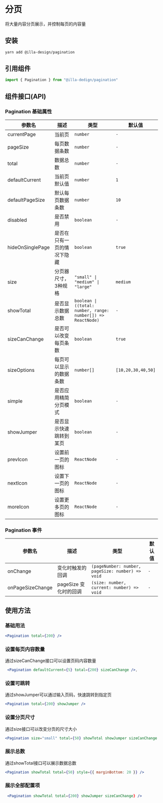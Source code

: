 # 分页

将大量内容分页展示，并控制每页的内容量

## 安装

```bash
yarn add @illa-design/pagination
```

## 引用组件

```jsx
import { Pagination } from "@illa-dedign/pagination"
```

## 组件接口(API)

### Pagination 基础属性

| 参数名           | 描述                       | 类型                                                         | 默认值             |
| ---------------- | -------------------------- | ------------------------------------------------------------ | ------------------ |
| currentPage      | 当前页                     | `number`                                                     | `-`                |
| pageSize         | 每页数据条数               | `number`                                                     | `-`                |
| total            | 数据总数                   | `number`                                                     | `-`                |
| defaultCurrent   | 当前页默认值               | `number`                                                     | `1`                |
| defaultPageSize  | 默认每页数据条数           | `number`                                                     | `10`               |
| disabled         | 是否禁用                   | `boolean`                                                    | `-`                |
| hideOnSinglePage | 是否在只有一页的情况下隐藏 | `boolean`                                                    | `true`             |
| size             | 分页器尺寸，3种规格        | `"small" \| "medium" \| "large"`                             | `medium`           |
| showTotal        | 是否显示数据总数           | `boolean \| ((total: number, range: number[]) => ReactNode)` | `-`                |
| sizeCanChange    | 是否可以改变每页条数       | `boolean`                                                    | `true`             |
| sizeOptions      | 每页可以显示的数据条数     | `number[]`                                                   | `[10,20,30,40,50]` |
| simple           | 是否应用精简分页模式       | `boolean`                                                    | `-`                |
| showJumper       | 是否显示快速跳转到某页     | `boolean`                                                    | `-`                |
| prevIcon         | 设置前一页的图标           | `ReactNode`                                                  | `-`                |
| nextIcon         | 设置下一页的图标           | `ReactNode`                                                  | `-`                |
| moreIcon         | 设置更多页的图标           | `ReactNode`                                                  | `-`                |

### Pagination 事件

| 参数名           | 描述                  | 类型                                             | 默认值 |
| ---------------- | --------------------- | ------------------------------------------------ | ------ |
| onChange         | 变化时触发的回调      | `(pageNumber: number, pageSize: number) => void` | `-`    |
| onPageSizeChange | pageSize 变化时的回调 | `(size: number, current: number) => void`        | `-`    |



## 使用方法

### 基础用法

```jsx
<Pagination total={200} />
```

### 设置每页内容数量

通过sizeCanChange接口可以设置页码内容数量

```jsx
 <Pagination defaultCurrent={5} total={200} sizeCanChange />,
```

### 设置可跳转

通过showJumper可以通过输入页码，快速跳转到指定页

```jsx
<Pagination total={200} showJumper />
```

### 设置分页尺寸

通过size接口可以改变分页的尺寸大小

```jsx
<Pagination size="small" total={50} showTotal showJumper sizeCanChange />
```

### 展示总数

通过showTotal接口可以展示数据总数

```jsx
<Pagination showTotal total={50} style={{ marginBottom: 20 }} />
```

### 展示全部配置项

```jsx
 <Pagination showTotal total={200} showJumper sizeCanChange} />
```
